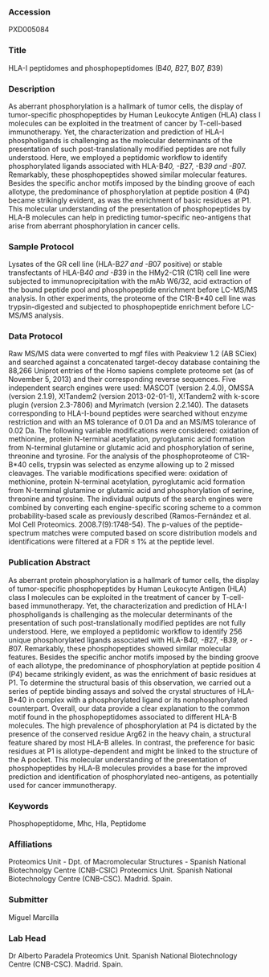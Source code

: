 ### Accession
PXD005084

### Title
HLA-I peptidomes and phosphopeptidomes (B*40, B*27, B*07, B*39)

### Description
As aberrant phosphorylation is a hallmark of tumor cells, the display of tumor-specific phosphopeptides by Human Leukocyte Antigen (HLA) class I molecules can be exploited in the treatment of cancer by T-cell-based immunotherapy. Yet, the characterization and prediction of HLA-I phospholigands is challenging as the molecular determinants of the presentation of such post-translationally modified peptides are not fully understood. Here, we employed a peptidomic workflow to identify phosphorylated ligands associated with HLA-B*40, -B*27, -B*39 and -B*07. Remarkably, these phosphopeptides showed similar molecular features. Besides the specific anchor motifs imposed by the binding groove of each allotype, the predominance of phosphorylation at peptide position 4 (P4) became strikingly evident, as was the enrichment of basic residues at P1. This molecular understanding of the presentation of phosphopeptides by HLA-B molecules can help in predicting tumor-specific neo-antigens that arise from aberrant phosphorylation in cancer cells.

### Sample Protocol
Lysates of the GR cell line (HLA-B*27 and -B*07 positive) or stable transfectants of HLA-B*40 and -B*39 in the HMy2-C1R (C1R) cell line were subjected to immunoprecipitation with the mAb W6/32, acid extraction of the bound peptide pool and phosphopeptide enrichment before LC-MS/MS analysis. In other experiments, the proteome of the C1R-B*40 cell line was trypsin-digested and subjected to phosphopeptide enrichment before LC-MS/MS analysis.

### Data Protocol
Raw MS/MS data were converted to mgf files with Peakview 1.2 (AB SCiex) and searched against a concatenated target-decoy database containing the 88,266 Uniprot entries of the Homo sapiens complete proteome set (as of November 5, 2013) and their corresponding reverse sequences. Five independent search engines were used: MASCOT (version 2.4.0), OMSSA (version 2.1.9), X!Tandem2 (version 2013-02-01-1), X!Tandem2 with k-score plugin (version 2.3-7806) and Myrimatch (version 2.2.140). The datasets corresponding to HLA-I-bound peptides were searched without enzyme restriction and with an MS tolerance of 0.01 Da and an MS/MS tolerance of 0.02 Da. The following variable modifications were considered: oxidation of methionine, protein N-terminal acetylation, pyroglutamic acid formation from N-terminal glutamine or glutamic acid and phosphorylation of serine, threonine and tyrosine. For the analysis of the phosphoproteome of C1R-B*40 cells, trypsin was selected as enzyme allowing up to 2 missed cleavages. The variable modifications specified were: oxidation of methionine, protein N-terminal acetylation, pyroglutamic acid formation from N-terminal glutamine or glutamic acid and phosphorylation of serine, threonine and tyrosine. The individual outputs of the search engines were combined by converting each engine-specific scoring scheme to a common probability-based scale as previously described (Ramos-Fernández et al. Mol Cell Proteomics. 2008.7(9):1748-54). The p-values of the peptide-spectrum matches were computed based on score distribution models and identifications were filtered at a FDR ≤ 1% at the peptide level.

### Publication Abstract
As aberrant protein phosphorylation is a hallmark of tumor cells, the display of tumor-specific phosphopeptides by Human Leukocyte Antigen (HLA) class I molecules can be exploited in the treatment of cancer by T-cell-based immunotherapy. Yet, the characterization and prediction of HLA-I phospholigands is challenging as the molecular determinants of the presentation of such post-translationally modified peptides are not fully understood. Here, we employed a peptidomic workflow to identify 256 unique phosphorylated ligands associated with HLA-B*40, -B*27, -B*39, or -B*07. Remarkably, these phosphopeptides showed similar molecular features. Besides the specific anchor motifs imposed by the binding groove of each allotype, the predominance of phosphorylation at peptide position 4 (P4) became strikingly evident, as was the enrichment of basic residues at P1. To determine the structural basis of this observation, we carried out a series of peptide binding assays and solved the crystal structures of HLA-B*40 in complex with a phosphorylated ligand or its nonphosphorylated counterpart. Overall, our data provide a clear explanation to the common motif found in the phosphopeptidomes associated to different HLA-B molecules. The high prevalence of phosphorylation at P4 is dictated by the presence of the conserved residue Arg62 in the heavy chain, a structural feature shared by most HLA-B alleles. In contrast, the preference for basic residues at P1 is allotype-dependent and might be linked to the structure of the A pocket. This molecular understanding of the presentation of phosphopeptides by HLA-B molecules provides a base for the improved prediction and identification of phosphorylated neo-antigens, as potentially used for cancer immunotherapy.

### Keywords
Phosphopeptidome, Mhc, Hla, Peptidome

### Affiliations
Proteomics Unit - Dpt. of Macromolecular Structures - Spanish National Biotechnolgy Centre (CNB-CSIC)
Proteomics Unit. Spanish National Biotechnology Centre (CNB-CSC). Madrid. Spain.

### Submitter
Miguel Marcilla

### Lab Head
Dr Alberto Paradela
Proteomics Unit. Spanish National Biotechnology Centre (CNB-CSC). Madrid. Spain.


